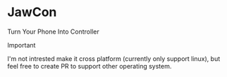 # JawCon
Turn Your Phone Into Controller

> [!IMPORTANT]
> I'm not intrested make it cross platform (currently only support linux), but feel free to create PR to support other operating system.

